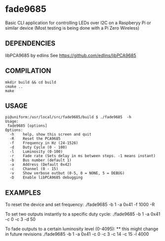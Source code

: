 # fade9685 

Basic CLI application for controlling LEDs over I2C on a Raspberyy Pi or similar device
(Most testing is being done with a Pi Zero Wireless)


## DEPENDENCIES

libPCA9685 by edlins
See https://github.com/edlins/libPCA9685

## COMPILATION
	mkdir build && cd build
	cmake ..
	make

## USAGE
	pi@uniform:/usr/local/src/fade9685/build $ ./fade9685  -h
	Usage:
	 fade9685 [options]
	Options:
	  -h    help, show this screen and quit
	  -R    Reset the PCA9685
	  -f    Frequency in Hz (24-1526)
	  -d    Duty Cycle (0 - 100)
	  -l    Luminosity (0-100)
	  -r    Fade rate (Sets delay in ms between steps. -1 means instant)
	  -b    Bus number (default 1)
	  -a    Address (Default 0x42)
	  -c    Channel (0 - 15)
	  -v    Show verbose outbut (0-5, 0 = NONE, 5 = DEBUG)
	  -D    Enable libPCA9685 debugging

## EXAMPLES
To reset the device and set frequency:
		./fade9685 -b 1 -a 0x41 -f 1000 -R

To set two outputs instantly to a specific duty cycle:
		./fade9685 -b 1 -a 0x41 -c 0 -c 3 -d 50

To fade outputs to a certain luminosity level (0-4095): ** this might change in future revisions
		./fade9685 -b 1 -a 0x41 -c 0 -c 3 -c 14 -c 15 -l 4000 
